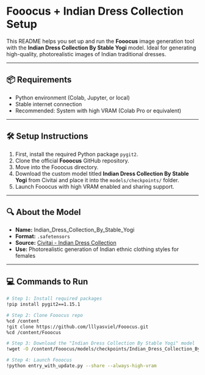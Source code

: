 # Fooocus + Indian Dress Collection Setup

This README helps you set up and run the **Fooocus** image generation tool with the **Indian Dress Collection By Stable Yogi** model. Ideal for generating high-quality, photorealistic images of Indian traditional dresses.

---

## 📦 Requirements

- Python environment (Colab, Jupyter, or local)
- Stable internet connection
- Recommended: System with high VRAM (Colab Pro or equivalent)

---

## 🛠️ Setup Instructions

1. First, install the required Python package `pygit2`.
2. Clone the official **Fooocus** GitHub repository.
3. Move into the Fooocus directory.
4. Download the custom model titled **Indian Dress Collection By Stable Yogi** from Civitai and place it into the `models/checkpoints/` folder.
5. Launch Fooocus with high VRAM enabled and sharing support.

---

## 🔍 About the Model

- **Name:** Indian_Dress_Collection_By_Stable_Yogi
- **Format:** `.safetensors`
- **Source:** [Civitai - Indian Dress Collection](https://civitai.com/models/324581/indiandresscollectionbystableyogi)
- **Use:** Photorealistic generation of Indian ethnic clothing styles for females

---

## 💻 Commands to Run

```bash
# Step 1: Install required packages
!pip install pygit2==1.15.1

# Step 2: Clone Fooocus repo
%cd /content
!git clone https://github.com/lllyasviel/Fooocus.git
%cd /content/Fooocus

# Step 3: Download the "Indian Dress Collection By Stable Yogi" model
!wget -O /content/Fooocus/models/checkpoints/Indian_Dress_Collection_By_Stable_Yogi.safetensors https://civitai.com/models/324581/indiandresscollectionbystableyogi

# Step 4: Launch Fooocus
!python entry_with_update.py --share --always-high-vram
